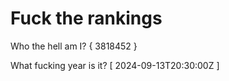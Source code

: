 # Fuck the rankings

Who the hell am I?
{ 3818452 }

What fucking year is it?
[ 2024-09-13T20:30:00Z ]
